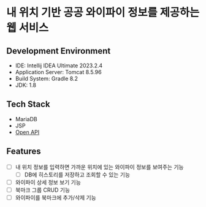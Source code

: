 # 내 위치 기반 공공 와이파이 정보를 제공하는 웹 서비스

## Development Environment

- IDE: Intellij IDEA Ultimate 2023.2.4
- Application Server: Tomcat 8.5.96
- Build System: Gradle 8.2
- JDK: 1.8

## Tech Stack

- MariaDB
- JSP
- [Open API](https://data.seoul.go.kr/dataList/OA-20883/S/1/datasetView.do)

## Features

- [ ] 내 위치 정보를 입력하면 가까운 위치에 있는 와이파이 정보를 보여주는 기능
    - [ ] DB에 히스토리를 저장하고 조회할 수 있는 기능
- [ ] 와이파이 상세 정보 보기 기능
- [ ] 북마크 그룹 CRUD 기능
- [ ] 와이파이를 북마크에 추가/삭제 기능